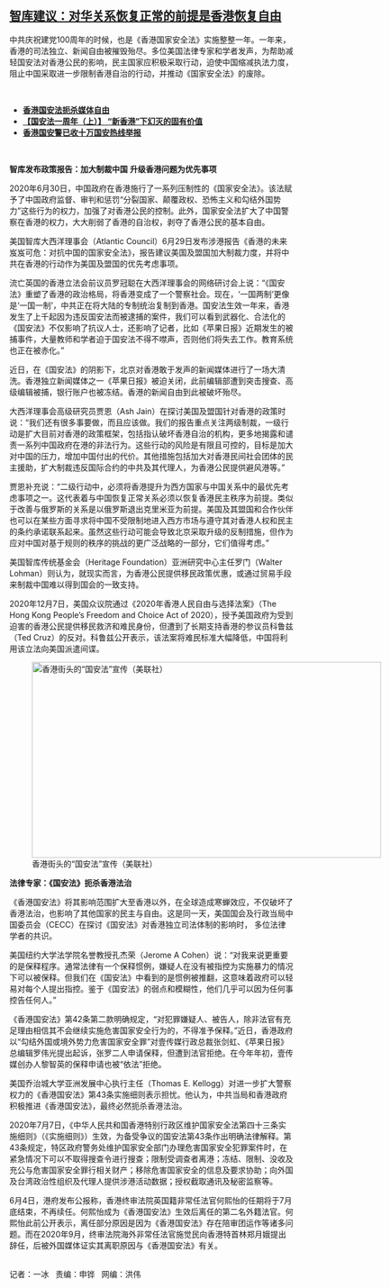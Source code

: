 <!--1625001747000-->
[智库建议：对华关系恢复正常的前提是香港恢复自由](https://www.rfa.org/mandarin/yataibaodao/gangtai/bx-06292021110015.html)
------

<p></p><p>中共庆祝建党<span>100</span><span>周年的时候，也是《香港国家安全法》实施整整一年。一年来，香港的司法独立、新闻自由被摧毁殆尽。多位美国法律专家和学者发声，为帮助减轻国安法对香港公民的影响，民主国家应积极采取行动，迫使中国缩减执法力度，阻止中国采取进一步限制香港自治的行动，并推动《国家安全法》的废除。</span></p><p><br/></p><ul><li><strong><a href="https://www.rfa.org/mandarin/yataibaodao/gangtai/cl-06182021123424.html">香港国安法扼杀媒体自由</a></strong><strong><a href="https://www.rfa.org/mandarin/yataibaodao/gangtai/wy-06232021101253.html"></a></strong></li><li><strong><a href="https://www.rfa.org/mandarin/yataibaodao/gangtai/al-06292021050316.html">【国安法一周年（上）】 “新香港”下幻灭的固有价值</a></strong></li><li><strong><a href="https://www.rfa.org/mandarin/Xinwen/wul0628a-06282021034326.html">香港国安警已收十万国安热线举报</a></strong></li></ul><p><br/></p><p><strong><span>智库发布政策报告：加大制裁中国</span></strong> <strong>升级香港问题为优先事项</strong></p><p><span>2020</span><span>年</span><span>6</span><span>月</span><span>30</span><span>日，中国政府在香港施行了一系列压制性的《国家安全法》。该法赋予了中国政府监督、审判和惩罚“分裂国家、颠覆政权、恐怖主义和勾结外国势力”这些行为的权力，加强了对香港公民的控制。此外，国家安全法扩大了中国警察在香港的权力，大大削弱了香港的自治权，剥夺了香港公民的基本自由。</span></p><p><span>美国智库大西洋理事会（</span><span>Atlantic Council</span><span>）</span><span>6</span><span>月</span><span>29</span><span>日发布涉港报告《香港的未来岌岌可危：对抗中国的国家安全法》，报告建议美国及盟国加大制裁力度，并将中共在香港的行动作为美国及盟国的优先考虑事项。</span></p><p><span>流亡英国的香港立法会前议员罗冠聪在大西洋理事会的网络研讨会上说：“《国安法》重塑了香港的政治格局，将香港变成了一个警察社会。现在，‘一国两制’更像是‘一国一制’，中共正在将大陆的专制统治复制到香港。国安法生效一年来，香港发生了上千起因为违反国安法而被逮捕的案件，我们可以看到武器化、合法化的《国安法》不仅影响了抗议人士，还影响了记者，比如《苹果日报》近期发生的被捕事件，大量教师和学者迫于国安法不得不噤声，否则他们将失去工作。教育系统也正在被赤化。”</span></p><p><span>近日，在《国安法》的阴影下，北京对香港敢于发声的新闻媒体进行了一场大清洗。香港独立新闻媒体之一《苹果日报》被迫关闭，此前编辑部遭到突击搜查、高级编辑被捕，银行账户也被冻结。香港的新闻自由到此被破坏殆尽。</span></p><p><span>大西洋理事会高级研究员贾恩（</span><span>Ash Jain</span><span>）在探讨美国及盟国针对香港的政策时说：“我们还有很多事要做，而且应该做。我们的报告重点关注两级制裁，一级行动是扩大目前对香港的政策框架，包括指认破坏香港自治的机构，更多地揭露和谴责一系列中国政府在港的非法行为。这些行动的风险是有限且可控的，目标是加大对中国的压力，增加中国付出的代价。其他措施包括加大对香港民间社会团体的民主援助，扩大制裁违反国际合约的中共及其代理人，为香港公民提供避风港等。”</span></p><p><span>贾恩补充说：“二级行动中，必须将香港提升为西方国家与中国关系中的最优先考虑事项之一。这代表着与中国恢复正常关系必须以恢复香港民主秩序为前提。类似于改善与俄罗斯的关系是以俄罗斯退出克里米亚为前提。美国及其盟国和合作伙伴也可以在某些方面寻求将中国不受限制地进入西方市场与遵守其对香港人权和民主的条约承诺联系起来。虽然这些行动可能会导致北京采取升级的反制措施，但作为应对中国对基于规则的秩序的挑战的更广泛战略的一部分，它们值得考虑。”</span></p><p><span>美国智库传统基金会（</span><span>Heritage Foundation</span><span>）亚洲研究中心主任罗门（</span><span>Walter Lohman</span><span>）则认为，就现实而言，为香港公民提供移民政策优惠，或通过贸易手段来制裁中国难以得到国会的一致支持。</span></p><p><span>2020</span><span>年</span><span>12</span><span>月</span><span>7</span><span>日，美国众议院通过《</span><span>2020</span><span>年香港人民自由与选择法案》（</span><span>The Hong Kong People’s Freedom and Choice Act of 2020</span><span>），授予美国政府为受到迫害的香港公民提供移民救济和难民身份，但遭到了长期支持香港的参议员科鲁兹（</span><span>Ted Cruz</span><span>）的反对。科鲁兹公开表示，该法案将难民标准大幅降低，中国将利用该立法向美国派遣间谍。</span></p><p><span><figure class="image-richtext image-inline captioned" style="width:620px;"><img alt="香港街头的“国安法”宣传（美联社）" height="348" src="https://www.rfa.org/mandarin/yataibaodao/gangtai/bx-06292021110015.html/hc0629.jpg/@@images/3130f60a-0962-4873-ad45-c5be7907654b.jpeg" title="hc0629.jpg" width="620"/><figcaption class="image-caption">香港街头的“国安法”宣传（美联社）</figcaption><small></small></figure></span></p><p><strong><span>法律专家：《国安法》扼杀香港法治</span></strong></p><p><span>《香港国安法》将其影响范围扩大至香港以外，在全球造成寒蝉效应，不仅破坏了香港法治，也影响了其他国家的民主与自由。这是同一天，美国国会及行政当局中国委员会（</span><span>CECC</span><span>）在探讨《国安法》对香港独立司法体制的影响时， 多位法律学者的共识。</span></p><p><span>美国纽约大学法学院名誉教授孔杰荣（</span><span>Jerome A Cohen</span><span>）说：“对我来说更重要的是保释程序。通常法律有一个保释惯例，嫌疑人在没有被指控为实施暴力的情况下可以被保释。但我们在《国安法》中看到的是惯例被推翻，这意味着政府可以轻易对每个人提出指控。鉴于《国安法》的弱点和模糊性，他们几乎可以因为任何事控告任何人。”</span></p><p><span>《香港国安法》第</span><span>42</span><span>条第二款明确规定，“对犯罪嫌疑人、被告人，除非法官有充足理由相信其不会继续实施危害国家安全行为的，不得准予保释。”近日，香港政府以“勾结外国或境外势力危害国家安全罪”对壹传媒行政总裁张剑虹、《苹果日报》总编辑罗伟光提出起诉，张罗二人申请保释，但遭到法官拒绝。在今年年初，壹传媒创办人黎智英的保释申请也被“依法”拒绝。</span></p><p><span>美国乔治城大学亚洲发展中心执行主任（</span><span>Thomas E. Kellogg</span><span>）对进一步扩大警察权力的《香港国安法》第</span><span>43</span><span>条实施细则表示担忧。他认为，中共当局和香港政府积极推进《香港国安法》，最终必然扼杀香港法治。</span></p><p><span>2020</span><span>年</span><span>7</span><span>月</span><span>7</span><span>日，《中华人民共和国香港特别行政区维护国家安全法第四十三条实施细则》（《实施细则》）生效，为备受争议的国安法第</span><span>43</span><span>条作出明确法律解释。第</span><span>43</span><span>条规定，特区政府警务处维护国家安全部门办理危害国家安全犯罪案件时，在紧急情况下可以不取得搜查令进行搜查；限制受调查者离港；冻结、限制、没收及充公与危害国家安全罪行相关财产；移除危害国家安全的信息及要求协助；向外国及台湾政治性组织及代理人提供涉港活动数据；授权截取通讯及秘密监察等。</span></p><p><span>6</span><span>月</span><span>4</span><span>日，港府发布公报称，香港终审法院英国籍非常任法官何熙怡的任期将于</span><span>7</span><span>月底结束，不再续任。何熙怡成为《香港国安法》生效后离任的第二名外籍法官。何熙怡此前公开表示，离任部分原因是因为《香港国安法》存在陪审团运作等诸多问题。而在</span><span>2020</span><span>年</span><span>9</span><span>月，终审法院海外非常任法官施觉民向香港特首林郑月娥提出辞任，后被外国媒体证实其离职原因与《香港国安法》有关。</span></p><p><br/>记者：一冰   责编：申铧   网编：洪伟</p>
